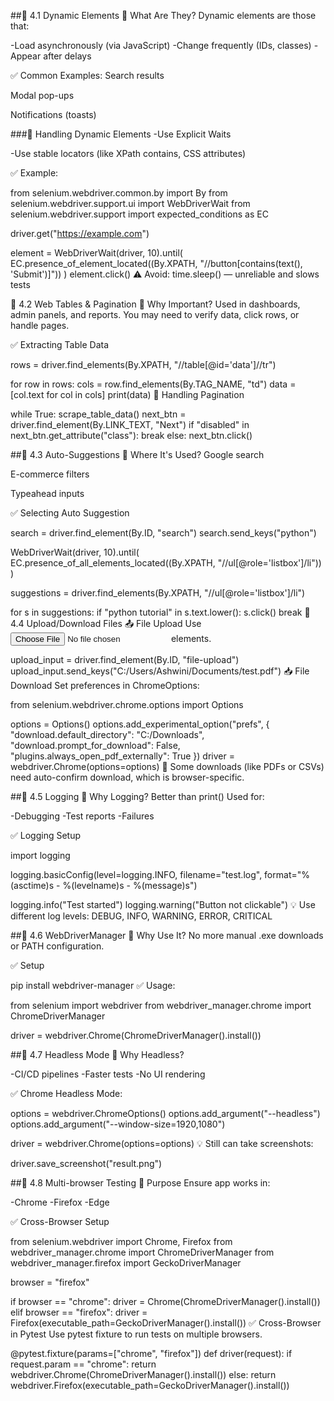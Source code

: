 ##🔹 4.1 Dynamic Elements
🧠 What Are They?
Dynamic elements are those that:

-Load asynchronously (via JavaScript)
-Change frequently (IDs, classes)
-Appear after delays

✅ Common Examples:
Search results

Modal pop-ups

Notifications (toasts)

###🔧 Handling Dynamic Elements
-Use Explicit Waits

-Use stable locators (like XPath contains, CSS attributes)

✅ Example:

from selenium.webdriver.common.by import By
from selenium.webdriver.support.ui import WebDriverWait
from selenium.webdriver.support import expected_conditions as EC

driver.get("https://example.com")

element = WebDriverWait(driver, 10).until(
    EC.presence_of_element_located((By.XPATH, "//button[contains(text(), 'Submit')]"))
)
element.click()
⚠️ Avoid:
time.sleep() — unreliable and slows tests

🔹 4.2 Web Tables & Pagination
🧠 Why Important?
Used in dashboards, admin panels, and reports.
You may need to verify data, click rows, or handle pages.

✅ Extracting Table Data

rows = driver.find_elements(By.XPATH, "//table[@id='data']//tr")

for row in rows:
    cols = row.find_elements(By.TAG_NAME, "td")
    data = [col.text for col in cols]
    print(data)
🔁 Handling Pagination

while True:
    scrape_table_data()
    next_btn = driver.find_element(By.LINK_TEXT, "Next")
    if "disabled" in next_btn.get_attribute("class"):
        break
    else:
        next_btn.click()

##🔹 4.3 Auto-Suggestions
🧠 Where It's Used?
Google search

E-commerce filters

Typeahead inputs

✅ Selecting Auto Suggestion

search = driver.find_element(By.ID, "search")
search.send_keys("python")

WebDriverWait(driver, 10).until(
    EC.presence_of_all_elements_located((By.XPATH, "//ul[@role='listbox']/li"))
)

suggestions = driver.find_elements(By.XPATH, "//ul[@role='listbox']/li")

for s in suggestions:
    if "python tutorial" in s.text.lower():
        s.click()
        break
🔹 4.4 Upload/Download Files
📤 File Upload
Use <input type="file"> elements.

upload_input = driver.find_element(By.ID, "file-upload")
upload_input.send_keys("C:/Users/Ashwini/Documents/test.pdf")
📥 File Download
Set preferences in ChromeOptions:

from selenium.webdriver.chrome.options import Options

options = Options()
options.add_experimental_option("prefs", {
    "download.default_directory": "C:/Downloads",
    "download.prompt_for_download": False,
    "plugins.always_open_pdf_externally": True
})
driver = webdriver.Chrome(options=options)
📝 Some downloads (like PDFs or CSVs) need auto-confirm download, which is browser-specific.

##🔹 4.5 Logging
🧠 Why Logging?
  Better than print()
  Used for:

  -Debugging
  -Test reports
  -Failures

✅ Logging Setup

import logging

logging.basicConfig(level=logging.INFO, filename="test.log",
                    format="%(asctime)s - %(levelname)s - %(message)s")

logging.info("Test started")
logging.warning("Button not clickable")
💡 Use different log levels: DEBUG, INFO, WARNING, ERROR, CRITICAL

##🔹 4.6 WebDriverManager
🧠 Why Use It?
No more manual .exe downloads or PATH configuration.

✅ Setup

pip install webdriver-manager
✅ Usage:

from selenium import webdriver
from webdriver_manager.chrome import ChromeDriverManager

driver = webdriver.Chrome(ChromeDriverManager().install())

##🔹 4.7 Headless Mode
🧠 Why Headless?

  -CI/CD pipelines
  -Faster tests
  -No UI rendering

✅ Chrome Headless Mode:

options = webdriver.ChromeOptions()
options.add_argument("--headless")
options.add_argument("--window-size=1920,1080")

driver = webdriver.Chrome(options=options)
💡 Still can take screenshots:

driver.save_screenshot("result.png")

##🔹 4.8 Multi-browser Testing
🧠 Purpose
Ensure app works in:

-Chrome
-Firefox
-Edge

✅ Cross-Browser Setup

from selenium.webdriver import Chrome, Firefox
from webdriver_manager.chrome import ChromeDriverManager
from webdriver_manager.firefox import GeckoDriverManager

browser = "firefox"

if browser == "chrome":
    driver = Chrome(ChromeDriverManager().install())
elif browser == "firefox":
    driver = Firefox(executable_path=GeckoDriverManager().install())
✅ Cross-Browser in Pytest
Use pytest fixture to run tests on multiple browsers.

@pytest.fixture(params=["chrome", "firefox"])
def driver(request):
    if request.param == "chrome":
        return webdriver.Chrome(ChromeDriverManager().install())
    else:
        return webdriver.Firefox(executable_path=GeckoDriverManager().install())

